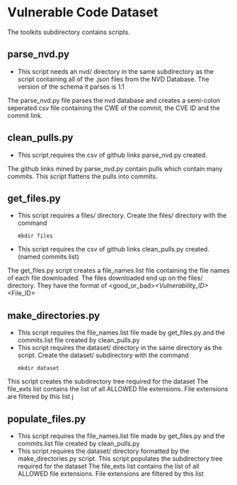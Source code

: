 # Vulnerable Code Dataset

The toolkits subdirectory contains scripts.

## parse_nvd.py
- This script needs an nvd/ directory in the same subdirectory as the script containing all of the .json files from the NVD Database. The version of the schema it parses is 1.1

The parse_nvd.py file parses the nvd database and creates a semi-colon seperated csv file containing the CWE of the commit, the CVE ID and the commit link.

## clean_pulls.py
- This script requires the csv of github links parse_nvd.py created. 

The github links mined by parse_nvd.py contain pulls which contain many commits. This script flattens the pulls into commits. 
## get_files.py
- This script requires a files/ directory. Create the files/ directory with the command
    ```
    mkdir files
    ```
- This script requires the csv of github links clean_pulls.py created. (named commits.list) 

The get_files.py script creates a file_names.list file containing the file names of each file downloaded. 
The files downloaded end up on the files/ directory. They have the format of <good_or_bad>_<Vulnerability_ID>_<File_ID> 

## make_directories.py
- This script requires the file_names.list file made by get_files.py and the commits.list file created by clean_pulls.py
- This script requires the dataset/ directory in the same directory as the script. Create the dataset/ subdirectory with the command 
    ```
    mkdir dataset
    ```
This script creates the subdirectory tree required for the dataset 
The file_exts list contains the list of all ALLOWED file extensions. File extensions are filtered by this list 
j
## populate_files.py
- This script requires the file_names.list file made by get_files.py and the commits.list file created by clean_pulls.py
- This script requires the dataset/ directory formatted by the make_directories.py script. 
This script populates the subdirectory tree required for the dataset 
The file_exts list contains the list of all ALLOWED file extensions. File extensions are filtered by this list 

